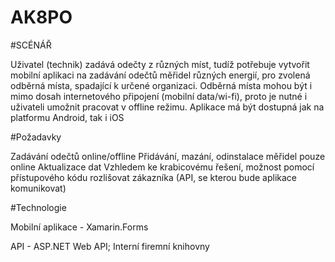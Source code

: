 # AK8PO

#SCÉNÁŘ

Uživatel (technik) zadává odečty z různých míst, tudíž potřebuje vytvořit mobilní aplikaci na zadávání odečtů měřidel různých energií, pro zvolená odběrná místa, spadající k určené organizaci. Odběrná místa mohou být i mimo dosah internetového připojení (mobilní data/wi-fi), proto je nutné i uživateli umožnit pracovat v offline režimu. Aplikace má být dostupná jak na platformu Android, tak i iOS

#Požadavky

Zadávání odečtů online/offline
Přidávání, mazání, odinstalace měřidel pouze online
Aktualizace dat
Vzhledem ke krabicovému řešení, možnost pomocí přístupového kódu rozlišovat zákazníka (API, se kterou bude aplikace komunikovat)

#Technologie

Mobilní aplikace - Xamarin.Forms 

API - ASP.NET Web API; Interní firemní knihovny


